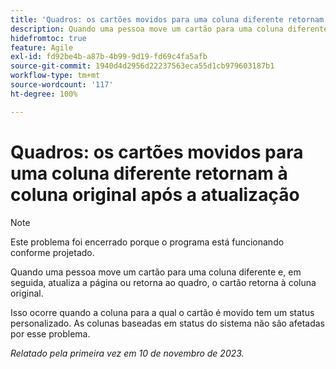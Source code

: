 ```yaml
---
title: 'Quadros: os cartões movidos para uma coluna diferente retornam à coluna original após a atualização'
description: Quando uma pessoa move um cartão para uma coluna diferente e, em seguida, atualiza a página ou retorna ao quadro, o cartão retorna à coluna original.
hidefromtoc: true
feature: Agile
exl-id: fd92be4b-a87b-4b99-9d19-fd69c4fa5afb
source-git-commit: 1940d4d2956d22237563eca55d1cb979603187b1
workflow-type: tm+mt
source-wordcount: '117'
ht-degree: 100%

---
```


# Quadros: os cartões movidos para uma coluna diferente retornam à coluna original após a atualização

>[!NOTE]
>
>Este problema foi encerrado porque o programa está funcionando conforme projetado.

Quando uma pessoa move um cartão para uma coluna diferente e, em seguida, atualiza a página ou retorna ao quadro, o cartão retorna à coluna original.

Isso ocorre quando a coluna para a qual o cartão é movido tem um status personalizado. As colunas baseadas em status do sistema não são afetadas por esse problema.

_Relatado pela primeira vez em 10 de novembro de 2023._

<!--CHECK ME - NO VIEWS APRIL-JUNE 2025-->
